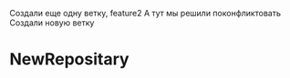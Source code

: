 Создали еще одну ветку, feature2
А тут мы решили поконфликтовать
Создали новую ветку
# NewRepositary